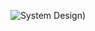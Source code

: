 
![System Design]([https://drive.google.com/file/d/1V7ShmehRjXM0xqmyv-LE_MQea5upkQyI/view?usp=sharing]))
